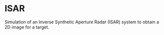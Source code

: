 # ISAR
Simulation of an Inverse Synthetic Aperture Radar (ISAR) system to obtain a 2D image for a target.
